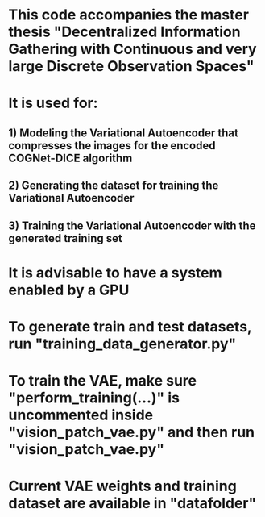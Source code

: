 # This code accompanies the master thesis "Decentralized Information Gathering with Continuous and very large Discrete Observation Spaces"
# It is used for:
## 1) Modeling the Variational Autoencoder that compresses the images for the encoded COGNet-DICE algorithm
## 2) Generating the dataset for training the Variational Autoencoder
## 3) Training the Variational Autoencoder with the generated training set
# It is advisable to have a system enabled by a GPU

# To generate train and test datasets, run "training_data_generator.py"
# To train the VAE, make sure "perform_training(...)" is uncommented inside "vision_patch_vae.py" and then run "vision_patch_vae.py"
# Current VAE weights and training dataset are available in "datafolder" 